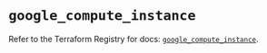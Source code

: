 # `google_compute_instance`

Refer to the Terraform Registry for docs: [`google_compute_instance`](https://registry.terraform.io/providers/hashicorp/google-beta/5.39.0/docs/resources/google_compute_instance).
